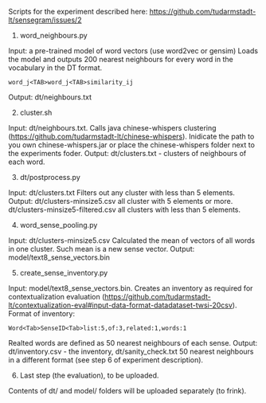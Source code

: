 Scripts for the experiment described here: https://github.com/tudarmstadt-lt/sensegram/issues/2

1. word_neighbours.py

Input: a pre-trained model of word vectors (use word2vec or gensim) 
Loads the model and outputs 200 nearest neighbours for every word in the vocabulary in the DT format.
```
word_j<TAB>word_j<TAB>similarity_ij
```
Output: dt/neighbours.txt 


2. cluster.sh 

Input: dt/neighbours.txt. 
Calls java chinese-whispers clustering (https://github.com/tudarmstadt-lt/chinese-whispers).
Inidicate the path to you own chinese-whispers.jar or place the chinese-whispers folder next to the experiments foder.
Output: dt/clusters.txt - clusters of neighbours of each word.

3. dt/postprocess.py

Input: dt/clusters.txt
Filters out any cluster with less than 5 elements.
Output: dt/clusters-minsize5.csv all cluster with 5 elements or more.
		dt/clusters-minsize5-filtered.csv all clusters with less than 5 elements.
		
4. word_sense_pooling.py

Input: dt/clusters-minsize5.csv
Calculated the mean of vectors of all words in one cluster. Such mean is a new sense vector.
Output: model/text8_sense_vectors.bin

5. create_sense_inventory.py

Input: model/text8_sense_vectors.bin.
Creates an inventory as required for contextualization evaluation (https://github.com/tudarmstadt-lt/contextualization-eval#input-data-format-datadataset-twsi-20csv).
Format of inventory: 
```
Word<Tab>SenseID<Tab>list:5,of:3,related:1,words:1
```
Realted words are defined as 50 nearest neighbours of each sense.
Output: dt/inventory.csv - the inventory, 
		dt/sanity_check.txt 50 nearest neighbours in a different format (see step 6 of experiment description).
		
6. Last step (the evaluation), to be uploaded.
		
Contents of dt/ and model/ folders will be uploaded separately (to frink).
